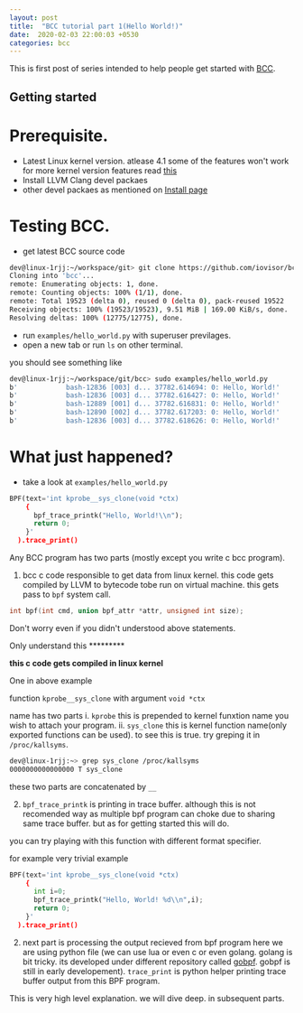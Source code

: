 ```yaml
---
layout: post
title:  "BCC tutorial part 1(Hello World!)"
date:  2020-02-03 22:00:03 +0530 
categories: bcc
---
```


This is first post of series intended to help people get started with [BCC](https://github.com/iovisor/bcc).

## Getting started
# Prerequisite.
* Latest Linux kernel version. atlease 4.1 some of the features won't work 
for more kernel version features read [this](https://github.com/iovisor/bcc/blob/master/docs/kernel-versions.md)
* Install LLVM Clang devel packaes
* other devel packaes as mentioned on [Install page](https://github.com/iovisor/bcc/blob/master/INSTALL.md)


# Testing BCC.
* get latest BCC source code
```bash
dev@linux-1rjj:~/workspace/git> git clone https://github.com/iovisor/bcc
Cloning into 'bcc'...
remote: Enumerating objects: 1, done.
remote: Counting objects: 100% (1/1), done.
remote: Total 19523 (delta 0), reused 0 (delta 0), pack-reused 19522
Receiving objects: 100% (19523/19523), 9.51 MiB | 169.00 KiB/s, done.
Resolving deltas: 100% (12775/12775), done.
```


* run `examples/hello_world.py` with superuser previlages.
* open a new tab or run `ls` on other terminal.

you should see something like


```bash
dev@linux-1rjj:~/workspace/git/bcc> sudo examples/hello_world.py 
b'            bash-12836 [003] d... 37782.614694: 0: Hello, World!'
b'            bash-12836 [003] d... 37782.616427: 0: Hello, World!'
b'            bash-12889 [001] d... 37782.616831: 0: Hello, World!'
b'            bash-12890 [002] d... 37782.617203: 0: Hello, World!'
b'            bash-12836 [003] d... 37782.618626: 0: Hello, World!'
```

# What just happened?
* take a look at `examples/hello_world.py`

```python
BPF(text='int kprobe__sys_clone(void *ctx)
    { 
      bpf_trace_printk("Hello, World!\\n"); 
      return 0; 
    }'
  ).trace_print()
```

Any BCC program has two parts (mostly except you write c bcc program).

1. bcc c code responsible to get data from linux kernel. 
this code gets compiled by LLVM to bytecode tobe run on virtual machine.
this gets pass to `bpf` system call. 
```c
int bpf(int cmd, union bpf_attr *attr, unsigned int size);
```

Don't worry even if you didn't understood above statements.

Only understand this *********


**this c code gets compiled in linux kernel**


One in above example

function `kprobe__sys_clone` with argument `void *ctx`

name has two parts 
i. `kprobe` this is prepended to kernel funxtion name you wish to attach your program.
ii. `sys_clone` this is kernel function name(only exported functions can be used).
to see this is true. try greping it in `/proc/kallsyms`.

``` bash
dev@linux-1rjj:~> grep sys_clone /proc/kallsyms
0000000000000000 T sys_clone
```

these two parts are concatenated by `__`


2. `bpf_trace_printk` is printing in trace buffer.
although this is not recomended way as multiple bpf program can choke due to sharing same trace buffer.
but as for getting started this will do.

you can try playing with this function with different format specifier.

for example very trivial example

```python
BPF(text='int kprobe__sys_clone(void *ctx)
    { 
      int i=0;
      bpf_trace_printk("Hello, World! %d\\n",i); 
      return 0; 
    }'
  ).trace_print()
```

2. next part is processing the output recieved from bpf program
here we are using python file (we can use lua or even c or even golang. golang is bit tricky. its developed under different repository called [gobpf](https://github.com/iovisor/gobpf). gobpf is still in early developement).
`trace_print` is python helper printing trace buffer output from this BPF program.

This is very high level explanation.
we will dive deep. in subsequent parts.
